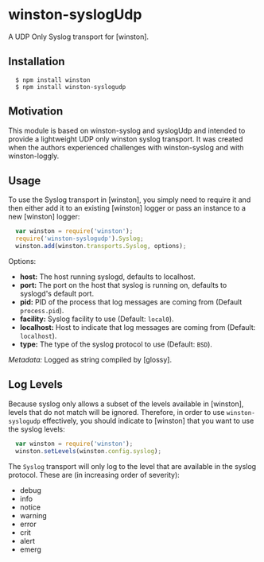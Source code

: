 # winston-syslogUdp

A UDP Only Syslog transport for [winston].

## Installation

`````
  $ npm install winston 
  $ npm install winston-syslogudp
`````

## Motivation
This module is based on winston-syslog and syslogUdp and intended to provide a lightweight UDP only winston syslog transport.  It was created when the authors experienced challenges with winston-syslog and with winston-loggly.

## Usage
To use the Syslog transport in [winston], you simply need to require it and then either add it to an existing [winston] logger or pass an instance to a new [winston] logger:

``` js
  var winston = require('winston');
  require('winston-syslogudp').Syslog;  
  winston.add(winston.transports.Syslog, options);
```

Options:
* __host:__ The host running syslogd, defaults to localhost.
* __port:__ The port on the host that syslog is running on, defaults to syslogd's default port.
* __pid:__ PID of the process that log messages are coming from (Default `process.pid`).
* __facility:__ Syslog facility to use (Default: `local0`).
* __localhost:__ Host to indicate that log messages are coming from (Default: `localhost`).
* __type:__ The type of the syslog protocol to use (Default: `BSD`).

*Metadata:* Logged as string compiled by [glossy].

## Log Levels
Because syslog only allows a subset of the levels available in [winston], levels that do not match will be ignored. Therefore, in order to use `winston-syslogudp` effectively, you should indicate to [winston] that you want to use the syslog levels:

``` js
  var winston = require('winston');
  winston.setLevels(winston.config.syslog);
```

The `Syslog` transport will only log to the level that are available in the syslog protocol. These are (in increasing order of severity):

* debug
* info
* notice
* warning
* error
* crit
* alert
* emerg
